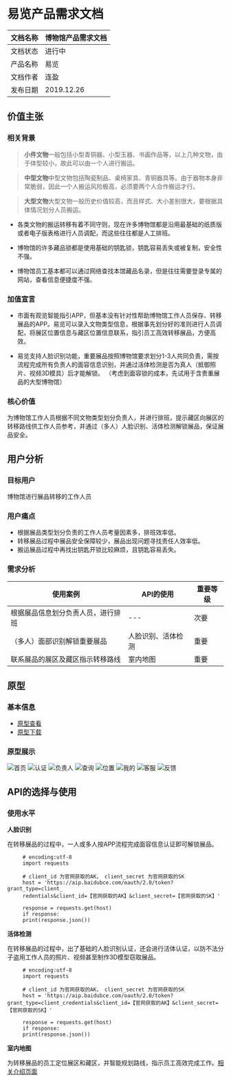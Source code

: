 # 易览产品需求文档

文档名称 | 博物馆产品需求文档
---|---
文档状态 | 进行中
产品名称 | 易览
文档作者 | 连盈
发布日期 | 2019.12.26

## 价值主张
### 相关背景
> **小件文物**一般包括小型青铜器、小型玉器、书画作品等，以上几种文物，由于体型较小，故此可以由一个人进行搬运。

> **中型文物**中型文物包括陶瓷制品、桌椅家具、青铜器具等。由于器物本身非常脆弱，因此一个人搬运风险极高，必须要两个人合作搬运才行。

> **大型文物**大型文物一般历史价值较高，而且样式、大小差别很大，要根据具体情况划分人员搬运。

* 各类文物的搬运转移有着不同守则，现在许多博物馆都是沿用最基础的纸质版或者电子版表格进行人员调配，而这些往往都是人工排班。

* 博物馆的许多藏品锁都是使用基础的钥匙锁，钥匙容易丢失或被复制，安全性不强。

* 博物馆员工基本都可以通过网络查找本馆藏品名录，但是往往需要登录专属的网站，查看信息便捷度不强。

### 加值宣言
* 市面有观览智能指引APP，但基本没有针对性帮助博物馆工作人员保存、转移展品的APP。易览可以录入文物类型信息，根据事先划分好的准则进行人员调配，将展区位置信息与藏区位置信息联系，指引员工高效转移展品，方便高效。

* 易览支持人脸识别功能，重要展品按照博物馆要求划分1-3人共同负责，需按流程完成所有负责人的面容信息识别，并通过活体检测是否为真人（抵御照片、视频3D模具）后才能解锁。
（考虑到面容锁的成本，先试用于含贵重展品的大型博物馆）

### 核心价值
为博物馆工作人员根据不同文物类型划分负责人，并进行排班，提示藏区向展区的转移路线供工作人员参考，并通过（多人）人脸识别、活体检测解锁展品，保证展品安全。

## 用户分析
### 目标用户
博物馆进行展品转移的工作人员

### 用户痛点
* 根据展品类型划分负责的工作人员考量因素多，排班效率低。
* 转移展品过程中展品安全保障较少，展品出现问题寻找责任人效率低。
* 搬运展品过程中再找出钥匙开锁比较麻烦，且钥匙容易丢失。

### 需求分析
使用案例 | API的使用| 重要等级
---|---|---
根据展品信息划分负责人员，进行排班 |---| 次要
（多人）面部识别解锁重要展品 |人脸识别、活体检测| 重要
 联系展品的展区及藏区指示转移路线 |室内地图| 重要

## 原型
### 基本信息
* [原型查看](http://nfunm043.gitee.io/bowuguan/)
* [原型下载](http://gitee.com/NFUNM043/bowuguan)

### 原型展示
![首页](https://images.gitee.com/uploads/images/2019/1225/004020_d128c7ac_1831462.png "首页.png")
![认证](https://images.gitee.com/uploads/images/2019/1225/004045_4dbb184a_1831462.png "认证.png")
![负责人](https://images.gitee.com/uploads/images/2019/1225/004059_26598772_1831462.png "负责人.png")
![查询](https://images.gitee.com/uploads/images/2019/1225/004109_461c2561_1831462.png "查询.png")
![位置](https://images.gitee.com/uploads/images/2019/1225/004122_32b27727_1831462.png "位置.png")
![我的](https://images.gitee.com/uploads/images/2019/1225/004135_0664e0b4_1831462.png "我的.png")
![客服](https://images.gitee.com/uploads/images/2019/1225/004142_361d6901_1831462.png "客服.png")
![反馈](https://images.gitee.com/uploads/images/2019/1225/004150_8a3867ca_1831462.png "反馈.png")

## API的选择与使用
### 使用水平
**人脸识别**

在转移展品的过程中，一人或多人按APP流程完成面容信息认证即可解锁展品。

         # encoding:utf-8
         import requests 
         
         # client_id 为官网获取的AK， client_secret 为官网获取的SK
         host = 'https://aip.baidubce.com/oauth/2.0/token?grant_type=client_
         redentials&client_id=【官网获取的AK】&client_secret=【官网获取的SK】'
         
         response = requests.get(host)
         if response:
         print(response.json())

**活体检测**

在转移展品的过程中，出了基础的人脸识别认证，还会进行活体认证，以防不法分子盗用工作人员的照片、视频甚至制作3D模型窃取展品。

         # encoding:utf-8
         import requests 

         # client_id 为官网获取的AK， client_secret 为官网获取的SK
         host = 'https://aip.baidubce.com/oauth/2.0/token?grant_type=client_credentials&client_id=【官网获取的AK】&client_secret=【官网获取的SK】'
         
         response = requests.get(host)
         if response:
         print(response.json())


**室内地图**

为转移展品的员工定位展区和藏区，并智能规划路线，指示员工高效完成工作。[相关介绍页面](http://lbsyun.baidu.com/products/products/indoor)
